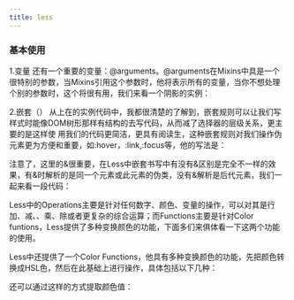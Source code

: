 ```yaml
---
title: less
---
```



### 基本使用

1.变量
还有一个重要的变量：@arguments。@arguments在Mixins中具是一个很特别的参数，当Mixins引用这个参数时，他将表示所有的变量，当你不想处理个别的参数时，这个将很有用，我们来看一个阴影的实例：


2.嵌套（）
从上在的实例代码中，我都很清楚的了解到，嵌套规则可以让我们写样式时能像DOM树形那样有结构的去写代码，从而减了选择器的层级关系，更主要的是这样使 用我们的代码更简洁，更具有阅读生，这种嵌套规则对我们操作伪元素更为方便和重要，如:hover，:link,:focus等，他的写法是：

注意了，这里的&很重要，在Less中嵌套书写中有没有&区别是完全不一样的效果，有&时解析的是同一个元素或此元素的伪类，没有&解析是后代元素，我们一起来看一段代码：



Less中的Operations主要是针对任何数字、颜色、变量的操作，可以对其是行加、减、、乘、除或者更复杂的综合运算；而Functions主要是针对Color funtions，Less提供了多种变换颜色的功能，下面多们来俱体看一下这两个功能的使用。

Less中还提供了一个Color Functions，他具有多种变换颜色的功能，先把颜色转换成HSL色，然后在此基础上进行操作，具体包括以下几种：



还可以通过这样的方式提取颜色值：

